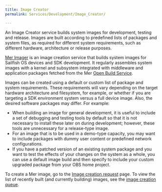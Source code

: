 ```yaml
---
title: Image Creator
permalink: Services/Development/Image_Creator/

---
```


An Image Creator service builds system images for development, testing
and release. Images are built according to predefined lists of packages
and system files, as required for different system requirements, such as
different hardware, architecture or release purposes.

[Mer Imager](https://img.merproject.org) is an image creation service
that builds system images for Sailfish OS devices and SDK development.
It regularly assembles system images with a kernel and subsystem
integrated with middleware and application packages fetched from the Mer
[Open Build Service](/Services/Development/Open_Build_Service).

Images can be created using a default or custom list of package and
system requirements. These requirements will vary depending on the
target hardware architecture and filesystem, for example, or whether if
you are targeting a SDK environment system versus a full device image.
Also, the desired software packages may differ. For example:

  - When building an image for general development, it is useful to
    include a set of debugging and testing tools by default so that it
    is not necessary to install these later on during development;
    however, these tools are unnecessary for a release-type image.
  - For an image that is to be used in a demo-type capacity, you may
    want to include packages with dummy user content or predefined
    network configurations.
  - If you have a patched version of an existing system package and you
    want to test the effects of your changes on the system as a whole,
    you can use a default image build and then specify to include your
    custom upgraded package from your OBS home project.

To create a Mer image, go to the [Image creation
request](https://img.merproject.org/img/submit/) page. To view the list
of recently built (and currently building) images, see the [image
creation queue](https://img.merproject.org/img/queue/).
